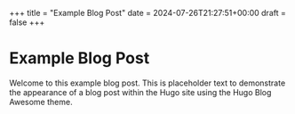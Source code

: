 +++
title = "Example Blog Post"
date = 2024-07-26T21:27:51+00:00
draft = false
+++

# Example Blog Post

Welcome to this example blog post. This is placeholder text to demonstrate the appearance of a blog post within the Hugo site using the Hugo Blog Awesome theme.
